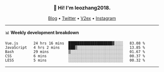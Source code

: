 <h3 align="center">👋 Hi! I'm leozhang2018.</h3>
<p align="center">
  <a href="https://code.leozhang2018.me">Blog</a> •
  <a href="https://twitter.com/leozhang2018">Twitter</a> •
  <a href="https://www.v2ex.com/member/leozhang">V2ex</a> •
  <a href="https://www.instagram.com/leozhanghere">Instagram</a>
</p>

-------

📊 **Weekly development breakdown**
<!--START_SECTION:waka-->
```text
Vue.js       24 hrs 16 mins  ████████████████████▓░░░░   83.08 % 
JavaScript   4 hrs 2 mins    ███▒░░░░░░░░░░░░░░░░░░░░░   13.85 % 
Bash         29 mins         ▒░░░░░░░░░░░░░░░░░░░░░░░░   01.67 % 
CSS          6 mins          ░░░░░░░░░░░░░░░░░░░░░░░░░   00.37 % 
LESS         5 mins          ░░░░░░░░░░░░░░░░░░░░░░░░░   00.32 % 
```
<!--END_SECTION:waka-->
-------
